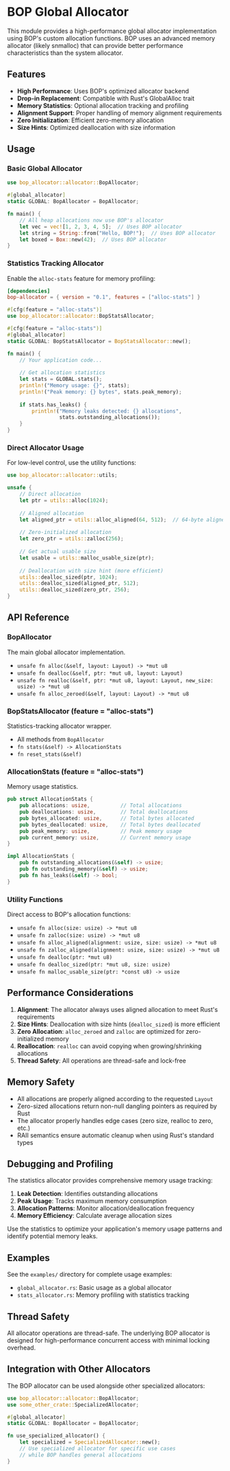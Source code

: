 # BOP Global Allocator

This module provides a high-performance global allocator implementation using BOP's custom allocation functions. BOP uses an advanced memory allocator (likely snmalloc) that can provide better performance characteristics than the system allocator.

## Features

- **High Performance**: Uses BOP's optimized allocator backend
- **Drop-in Replacement**: Compatible with Rust's GlobalAlloc trait
- **Memory Statistics**: Optional allocation tracking and profiling
- **Alignment Support**: Proper handling of memory alignment requirements
- **Zero Initialization**: Efficient zero-memory allocation
- **Size Hints**: Optimized deallocation with size information

## Usage

### Basic Global Allocator

```rust
use bop_allocator::allocator::BopAllocator;

#[global_allocator]
static GLOBAL: BopAllocator = BopAllocator;

fn main() {
    // All heap allocations now use BOP's allocator
    let vec = vec![1, 2, 3, 4, 5];  // Uses BOP allocator
    let string = String::from("Hello, BOP!");  // Uses BOP allocator
    let boxed = Box::new(42);  // Uses BOP allocator
}
```

### Statistics Tracking Allocator

Enable the `alloc-stats` feature for memory profiling:

```toml
[dependencies]
bop-allocator = { version = "0.1", features = ["alloc-stats"] }
```

```rust
#[cfg(feature = "alloc-stats")]
use bop_allocator::allocator::BopStatsAllocator;

#[cfg(feature = "alloc-stats")]
#[global_allocator]
static GLOBAL: BopStatsAllocator = BopStatsAllocator::new();

fn main() {
    // Your application code...
    
    // Get allocation statistics
    let stats = GLOBAL.stats();
    println!("Memory usage: {}", stats);
    println!("Peak memory: {} bytes", stats.peak_memory);
    
    if stats.has_leaks() {
        println!("Memory leaks detected: {} allocations", 
                 stats.outstanding_allocations());
    }
}
```

### Direct Allocator Usage

For low-level control, use the utility functions:

```rust
use bop_allocator::allocator::utils;

unsafe {
    // Direct allocation
    let ptr = utils::alloc(1024);
    
    // Aligned allocation  
    let aligned_ptr = utils::alloc_aligned(64, 512);  // 64-byte aligned
    
    // Zero-initialized allocation
    let zero_ptr = utils::zalloc(256);
    
    // Get actual usable size
    let usable = utils::malloc_usable_size(ptr);
    
    // Deallocation with size hint (more efficient)
    utils::dealloc_sized(ptr, 1024);
    utils::dealloc_sized(aligned_ptr, 512);  
    utils::dealloc_sized(zero_ptr, 256);
}
```

## API Reference

### BopAllocator

The main global allocator implementation.

- `unsafe fn alloc(&self, layout: Layout) -> *mut u8`
- `unsafe fn dealloc(&self, ptr: *mut u8, layout: Layout)`
- `unsafe fn realloc(&self, ptr: *mut u8, layout: Layout, new_size: usize) -> *mut u8`
- `unsafe fn alloc_zeroed(&self, layout: Layout) -> *mut u8`

### BopStatsAllocator (feature = "alloc-stats")

Statistics-tracking allocator wrapper.

- All methods from `BopAllocator`
- `fn stats(&self) -> AllocationStats`
- `fn reset_stats(&self)`

### AllocationStats (feature = "alloc-stats")

Memory usage statistics.

```rust
pub struct AllocationStats {
    pub allocations: usize,          // Total allocations
    pub deallocations: usize,        // Total deallocations  
    pub bytes_allocated: usize,      // Total bytes allocated
    pub bytes_deallocated: usize,    // Total bytes deallocated
    pub peak_memory: usize,          // Peak memory usage
    pub current_memory: usize,       // Current memory usage
}

impl AllocationStats {
    pub fn outstanding_allocations(&self) -> usize;
    pub fn outstanding_memory(&self) -> usize;
    pub fn has_leaks(&self) -> bool;
}
```

### Utility Functions

Direct access to BOP's allocation functions:

- `unsafe fn alloc(size: usize) -> *mut u8`
- `unsafe fn zalloc(size: usize) -> *mut u8`  
- `unsafe fn alloc_aligned(alignment: usize, size: usize) -> *mut u8`
- `unsafe fn zalloc_aligned(alignment: usize, size: usize) -> *mut u8`
- `unsafe fn dealloc(ptr: *mut u8)`
- `unsafe fn dealloc_sized(ptr: *mut u8, size: usize)`
- `unsafe fn malloc_usable_size(ptr: *const u8) -> usize`

## Performance Considerations

1. **Alignment**: The allocator always uses aligned allocation to meet Rust's requirements
2. **Size Hints**: Deallocation with size hints (`dealloc_sized`) is more efficient
3. **Zero Allocation**: `alloc_zeroed` and `zalloc` are optimized for zero-initialized memory
4. **Reallocation**: `realloc` can avoid copying when growing/shrinking allocations
5. **Thread Safety**: All operations are thread-safe and lock-free

## Memory Safety

- All allocations are properly aligned according to the requested `Layout`
- Zero-sized allocations return non-null dangling pointers as required by Rust
- The allocator properly handles edge cases (zero size, realloc to zero, etc.)
- RAII semantics ensure automatic cleanup when using Rust's standard types

## Debugging and Profiling

The statistics allocator provides comprehensive memory usage tracking:

1. **Leak Detection**: Identifies outstanding allocations
2. **Peak Usage**: Tracks maximum memory consumption
3. **Allocation Patterns**: Monitor allocation/deallocation frequency
4. **Memory Efficiency**: Calculate average allocation sizes

Use the statistics to optimize your application's memory usage patterns and identify potential memory leaks.

## Examples

See the `examples/` directory for complete usage examples:

- `global_allocator.rs`: Basic usage as a global allocator
- `stats_allocator.rs`: Memory profiling with statistics tracking

## Thread Safety

All allocator operations are thread-safe. The underlying BOP allocator is designed for high-performance concurrent access with minimal locking overhead.

## Integration with Other Allocators  

The BOP allocator can be used alongside other specialized allocators:

```rust
use bop_allocator::allocator::BopAllocator;
use some_other_crate::SpecializedAllocator;

#[global_allocator] 
static GLOBAL: BopAllocator = BopAllocator;

fn use_specialized_allocator() {
    let specialized = SpecializedAllocator::new();
    // Use specialized allocator for specific use cases
    // while BOP handles general allocations
}
```
